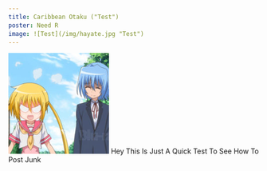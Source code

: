 ```yaml
--- 
title: Caribbean Otaku ("Test")
poster: Need R
image: ![Test](/img/hayate.jpg "Test")
---
```

![Test](/img/hayate.jpg "Test")
Hey This Is Just A Quick Test To See How To Post Junk
